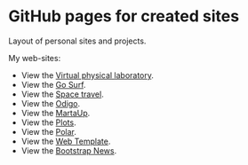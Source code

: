 # GitHub pages for created sites
Layout of personal sites and projects.

My web-sites:

* View the <a href="https://golab.nstu.ru" target="_blank">Virtual physical laboratory</a>.
* View the <a href="https://igor-muram.github.io/gosurf/index.html" target="_blank">Go Surf</a>.
* View the <a href="https://igor-muram.github.io/space/index.html" target="_blank">Space travel</a>.
* View the <a href="https://igor-muram.github.io/odigo/index.html" target="_blank">Odigo</a>.
* View the <a href="https://igor-muram.github.io/martaup/index.html" target="_blank">MartaUp</a>.
* View the <a href="https://igor-muram.github.io/plots/index.html" target="_blank">Plots</a>.
* View the <a href="https://igor-muram.github.io/polar/index.html" target="_blank">Polar</a>.
* View the <a href="https://igor-muram.github.io/webtemplate/index.html" target="_blank">Web Template</a>.
* View the <a href="https://igor-muram.github.io/bootstrap-news/index.html" target="_blank">Bootstrap News</a>. 
<!--* View the <a href="https://igor-muram.github.io/portfolio/index.html" target="_blank">Portfolio</a>. -->

<!-- * View the <a href="#" target="_blank">News</a>. -->
<!-- * View the <a href="#" target="_blank">Pizza Store (React)</a>. -->
